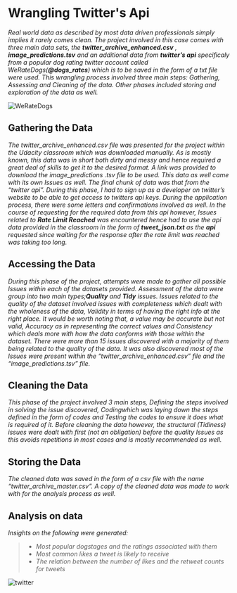 # Wrangling Twitter's Api

*Real world data as described by most data driven professionals simply implies it rarely comes clean. The project involved in this case comes with three main data sets, the **twitter_archive_enhanced.csv** , **image_predictions.tsv** and an additional data from **twitter’s api** specificaly from a popular dog rating twitter account called WeRateDogs(**@dogs_rates**) which is to be saved in the form of a txt file were used. This wrangling process involved three main steps: Gathering, Assessing and Cleaning of the data. Other phases included storing and exploration of the data as well.*

![WeRateDogs](https://d34zrgnx1tq8w.cloudfront.net/564277/uploads/4cd4a820-9f83-11ec-b6a3-4bf447759056_800_420.png)

## Gathering the Data
*The twitter_archive_enhanced.csv file was presented for the project within the Udacity classroom which was downloaded manually. As is mostly known, this data was in short both dirty and messy and hence required a great deal of skills to get it to the desired format. A link was provided to download the image_predictions .tsv file to be used. This data as well came with its own Issues as well. The final chunk of data was that from the “twitter api”. During this phase, I had to sign up as a developer on twitter’s website to be able to get access to twitters api keys. During the application process, there were some letters and confirmations involved as well. In the course of requesting for the required data from this api however, Issues related to **Rate Limit Reached** was encountered hence had to use the api data provided in the classroom in the form of **tweet_json.txt** as the **api** requested since waiting for the response after the rate limit was reached was taking too long.*

## Accessing the Data
*During this phase of the project, attempts were made to gather all possible Issues within each of the datasets provided. Assessment of the data were group into two main types;**Quality** and **Tidy** issues. Issues related to the quality of the dataset involved issues with completeness which dealt with the wholeness of the data, Validity in terms of having the right info at the right place. It would be worth noting that, a value may be accurate but not valid, Accuracy as in representing the correct values and
Consistency which deals more with how the data conforms with those within the dataset.
There were more than 15 issues discovered with a majority of them being related to the quality of the data. It was also discovered most of the Issues were present within the “twitter_archive_enhanced.csv” file and the “image_predictions.tsv” file.*

## Cleaning the Data
*This phase of the project involved 3 main steps, Defining the steps involved in solving the issue discovered, Codingwhich was laying down the steps defined in the form of codes and Testing the codes to ensure it does what is required of it. Before cleaning the data however, the structural (Tidiness) issues were dealt with first (not an obligation) before the quality Issues as this avoids repetitions in most cases and is mostly recommended as well.*

## Storing the Data
*The cleaned data was saved in the form of a csv file with the name “twitter_archive_master.csv”. A copy of the cleaned data was made to work with for the analysis process as well.*

## Analysis on data
*Insights on the following were generated:*
> * *Most popular dogstages and the ratings associated with them*
> * *Most common likes a tweet is likely to receive*
> * *The relation between the number of likes and the retweet counts for tweets*

![twitter](https://media.kasperskydaily.com/wp-content/uploads/sites/92/2020/02/12095616/twitter-privacy-security-featured.jpg)